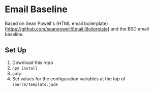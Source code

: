 # Email Baseline

Based on Sean Powell's (HTML email boilerplate)[https://github.com/seanpowell/Email-Boilerplate] and the BSD email baseline.

## Set Up
1. Download this repo
2. `npm install`
3. `gulp`
4. Set values for the configuration variables at the top of `source/template.jade`